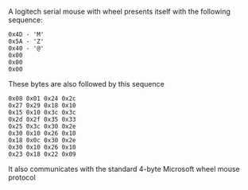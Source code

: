 A logitech serial mouse with wheel presents itself with the following sequence:
```
0x4D - 'M'
0x5A - 'Z'
0x40 - '@'
0x00
0x00
0x00
```

These bytes are also followed by this sequence
```
0x08 0x01 0x24 0x2c
0x27 0x29 0x18 0x10
0x15 0x10 0x3c 0x3c
0x2d 0x2f 0x35 0x33
0x25 0x3c 0x30 0x2e
0x30 0x10 0x26 0x10
0x18 0x0c 0x30 0x2e
0x30 0x10 0x26 0x10
0x23 0x18 0x22 0x09 
```
It also communicates with the standard 4-byte Microsoft wheel mouse protocol
